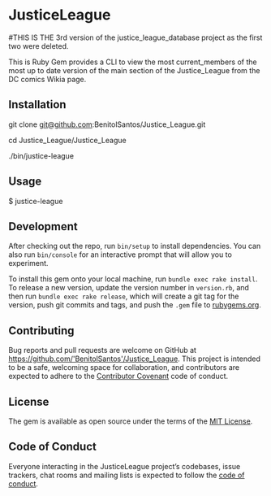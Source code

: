 # JusticeLeague
#THIS IS THE 3rd version of the justice_league_database project as the first two were deleted.

This is Ruby Gem provides a CLI to view the most current_members of the most up to date version of the main section of the Justice_League from the DC comics Wikia page.

## Installation

git clone git@github.com:BenitolSantos/Justice_League.git

cd Justice_League/Justice_League

./bin/justice-league


## Usage

  $ justice-league

## Development

After checking out the repo, run `bin/setup` to install dependencies. You can also run `bin/console` for an interactive prompt that will allow you to experiment.

To install this gem onto your local machine, run `bundle exec rake install`. To release a new version, update the version number in `version.rb`, and then run `bundle exec rake release`, which will create a git tag for the version, push git commits and tags, and push the `.gem` file to [rubygems.org](https://rubygems.org).

## Contributing

Bug reports and pull requests are welcome on GitHub at https://github.com/'BenitolSantos'/Justice_League. This project is intended to be a safe, welcoming space for collaboration, and contributors are expected to adhere to the [Contributor Covenant](http://contributor-covenant.org) code of conduct.

## License

The gem is available as open source under the terms of the [MIT License](https://opensource.org/licenses/MIT).

## Code of Conduct

Everyone interacting in the JusticeLeague project’s codebases, issue trackers, chat rooms and mailing lists is expected to follow the [code of conduct](https://github.com/'BenitolSantos'/Justice_League/blob/master/CODE_OF_CONDUCT.md).
